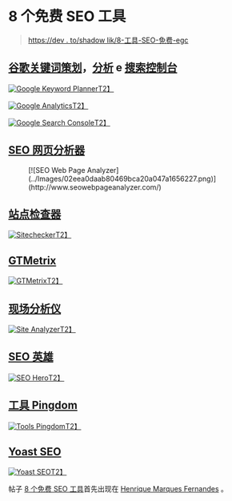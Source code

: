 # 8 个免费 SEO 工具

> [https://dev . to/shadow lik/8-工具-SEO-免费-egc](https://dev.to/shadowlik/8-ferramentas-seo-gratuitas-egc)

## [](#google-keyword-planner-analytics-e-search-console)[谷歌关键词策划](https://ads.google.com/home/tools/keyword-planner/)，[分析](https://analytics.google.com/analytics/web/) e [搜索控制台](https://search.google.com/search-console/about)

[![Google Keyword Planner](../Images/bc0918d8d3764da2cc92b01352994bf5.png)T2】](https://ads.google.com/home/tools/keyword-planner/)

[![Google Analytics](../Images/5bca1f8cc24a60a50766233799ae1cb8.png)T2】](https://analytics.google.com/analytics/web/)

[![Google Search Console](../Images/15571893b7ea393df1c15b7699ddbbea.png)T2】](https://search.google.com/search-console/about)

## [](#seo-web-page-analyzer)[SEO 网页分析器](http://www.seowebpageanalyzer.com/)

<figure>[![SEO Web Page Analyzer﻿](../Images/02eea0daab80469bca20a047a1656227.png)](http://www.seowebpageanalyzer.com/) 

<figcaption>
</figcaption>

</figure>

## [](#sitechecker)[站点检查器](https://sitechecker.pro/)

[![Sitechecker﻿](../Images/99fa8940ef4d2f540d9ebddcd4c36ce5.png)T2】](https://sitechecker.pro/)

## [](#gtmetrix)[GTMetrix](https://gtmetrix.com/)

[![GTMetrix](../Images/419e709830fe2e372701c8188c1a8ce0.png)T2】](https://gtmetrix.com/)

## [](#site-analyzer)[现场分析仪](https://www.site-analyzer.com/en/dashboard)

[![Site Analyzer﻿](../Images/278b13cbd793e1cc5ea28b44965b60cf.png)T2】](https://www.site-analyzer.com/en/dashboard)

## [](#seo-hero)[SEO 英雄](http://www.seo-hero.tech/)

[![SEO Hero﻿](../Images/a6d05bb9ede5c1ded70b23fdd51906cf.png)T2】](http://www.seo-hero.tech/)

## [](#tools-pingdom)[工具 Pingdom](https://tools.pingdom.com)

[![Tools Pingdom﻿](../Images/eeec535644b438340770e6dd36de37be.png)T2】](https://tools.pingdom.com/)

## [](#yoast-seo)[Yoast SEO](https://yoast.com/)

[![Yoast SEO﻿](../Images/dfe2b7fce302cc9d0c9c85520ccd7337.png)T2】](https://yoast.com/)

帖子 [8 个免费 SEO 工具](https://marquesfernandes.com/2019/04/15/8-ferramentas-seo-gratuitas/)首先出现在 [Henrique Marques Fernandes](https://marquesfernandes.com) 。